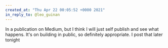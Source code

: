 ```yaml
---
created_at: "Thu Apr 22 00:05:52 +0000 2021"
in_reply_to: @leo_guinan
---
```


In a publication on Medium, but I think I will just self publish and see what happens. It's on building in public, so definitely appropriate. I post that later tonight